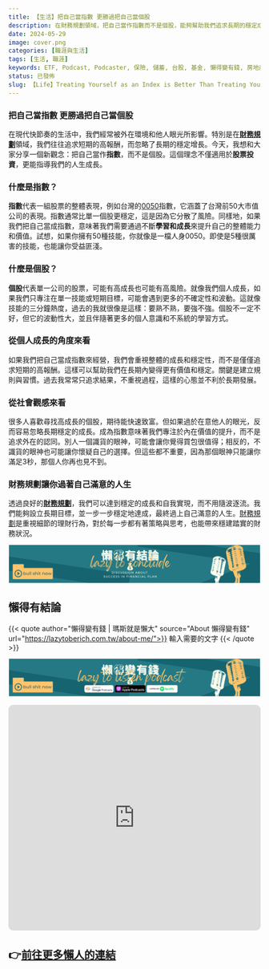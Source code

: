 ```yaml
---
title: 【生活】把自己當指數 更勝過把自己當個股
description: 在財務規劃領域，把自己當作指數而不是個股，能夠幫助我們追求長期的穩定成長。指數代表整體表現，分散風險，而個股則有高風險和波動性。從個人成長和社會觀感來看，把自己當作指數能夠重視整體能力和內在價值的提升。透過良好的財務規劃，我們能夠實現穩定成長和自我實現，過上滿意的人生。
date: 2024-05-29
image: cover.png
categories: [職涯與生活]
tags: [生活, 職涯]
keywords: ETF, Podcast, Podcaster, 保險, 儲蓄, 台股, 基金, 懶得變有錢, 房地產, 投資, 投資理財, 支出, 收入, 理財, 理財規劃, 瑪斯理財兩三事, 稅務, 總體經濟, 美股, 職涯心得, 股利收入, 複委託, 記帳, 讀書心得, 財務規劃, 財商, 貸款, 資產配置, 退休規劃, 開源節流
status: 已發佈
slug: 【Life】Treating Yourself as an Index is Better Than Treating Yourself as a Stock
---
```


### **把自己當指數 更勝過把自己當個股**

在現代快節奏的生活中，我們經常被外在環境和他人眼光所影響。特別是在[**財務規劃**](https://lazytoberich.com.tw/categories/%E8%A6%8F%E5%8A%83%E4%B8%8D%E7%90%86%E8%B2%A1/)領域，我們往往追求短期的高報酬，而忽略了長期的穩定增長。今天，我想和大家分享一個新觀念：把自己當作**指數**，而不是個股。這個理念不僅適用於**股票投資**，更能指導我們的人生成長。

### **什麼是指數？**

**指數**代表一組股票的整體表現，例如台灣的[0050](https://lazytoberich.com.tw/p/investing-affordable-vs-luxury-etf-comparison/)指數，它涵蓋了台灣前50大市值公司的表現。指數通常比單一個股更穩定，這是因為它分散了風險。同樣地，如果我們把自己當成指數，意味著我們需要通過不斷**學習和成長**來提升自己的整體能力和價值。試想，如果你擁有50種技能，你就像是一檔人身0050。即使是5種很厲害的技能，也能讓你受益匪淺。

### **什麼是個股？**

**個股**代表單一公司的股票，可能有高成長也可能有高風險。就像我們個人成長，如果我們只專注在單一技能或短期目標，可能會遇到更多的不確定性和波動。這就像技能的三分鐘熱度，過去的我就很像是這樣：要熟不熟，要強不強。個股不一定不好，但它的波動性大，並且伴隨著更多的個人意識和不系統的學習方式。

### **從個人成長的角度來看**

如果我們把自己當成指數來經營，我們會重視整體的成長和穩定性，而不是僅僅追求短期的高報酬。這樣可以幫助我們在長期內變得更有價值和穩定。關鍵是建立規則與習慣。過去我常常只追求結果，不重視過程，這樣的心態並不利於長期發展。

### **從社會觀感來看**

很多人喜歡尋找高成長的個股，期待能快速致富。但如果過於在意他人的眼光，反而容易忽略長期穩定的成長。成為指數意味著我們專注於內在價值的提升，而不是追求外在的認同。別人一個識貨的眼神，可能會讓你覺得買包很值得；相反的，不識貨的眼神也可能讓你懷疑自己的選擇。但這些都不重要，因為那個眼神只能讓你滿足3秒，那個人你再也見不到。

### **財務規劃讓你過著自己滿意的人生**

透過良好的[**財務規劃**](https://lazytoberich.com.tw/categories/%E8%A6%8F%E5%8A%83%E4%B8%8D%E7%90%86%E8%B2%A1/)，我們可以達到穩定的成長和自我實現，而不用隨波逐流。我們能夠設立長期目標，並一步一步穩定地達成，最終過上自己滿意的人生。[財務規劃](https://lazytoberich.com.tw/categories/%E8%A6%8F%E5%8A%83%E4%B8%8D%E7%90%86%E8%B2%A1/)是重視細節的理財行為，對於每一步都有著策略與思考，也能帶來穩建踏實的財務狀況。

![lazytobeconclude.svg](lazytobeconclude.svg)

## 懶得有結論

{{< quote author="懶得變有錢 | 瑪斯就是懶大" source="About 懶得變有錢" url="https://lazytoberich.com.tw/about-me/">}}
輸入需要的文字
{{< /quote >}}

![lazytoberich.svg](lazytoberich.svg)

<iframe id="embedPlayer" src="https://embed.podcasts.apple.com/us/podcast/%E6%87%B6%E5%BE%97%E8%AE%8A%E6%9C%89%E9%8C%A2/id1707756115?itsct=podcast_box_player&amp;itscg=30200&amp;ls=1&amp;theme=auto" height="450px" frameborder="0" sandbox="allow-forms allow-popups allow-same-origin allow-scripts allow-top-navigation-by-user-activation" allow="autoplay *; encrypted-media *; clipboard-write" style="width: 100%; max-width: 660px; overflow: hidden; border-radius: 10px; transform: translateZ(0px); animation: 2s ease 0s 6 normal none running loading-indicator; background-color: rgb(228, 228, 228);"></iframe>

## 👉[前往更多懶人的連結](https://linktr.ee/lazytoberich)